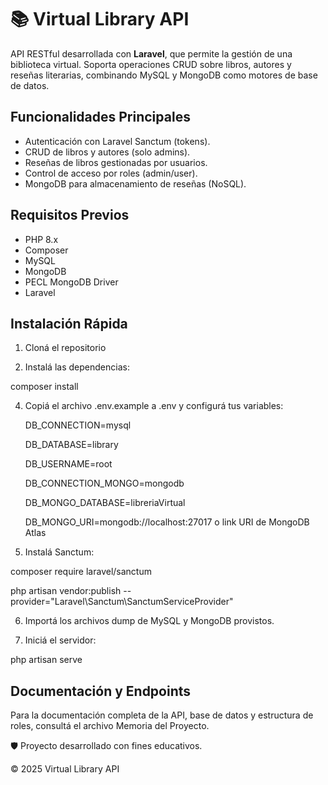 # 📚 Virtual Library API

API RESTful desarrollada con **Laravel**, que permite la gestión de una biblioteca virtual. Soporta operaciones CRUD sobre libros, autores y reseñas literarias, combinando MySQL y MongoDB como motores de base de datos.

## Funcionalidades Principales

- Autenticación con Laravel Sanctum (tokens).
- CRUD de libros y autores (solo admins).
- Reseñas de libros gestionadas por usuarios.
- Control de acceso por roles (admin/user).
- MongoDB para almacenamiento de reseñas (NoSQL).

## Requisitos Previos

- PHP 8.x  
- Composer  
- MySQL  
- MongoDB  
- PECL MongoDB Driver  
- Laravel  

##  Instalación Rápida

1. Cloná el repositorio 
   
2. Instalá las dependencias:

composer install

4. Copiá el archivo .env.example a .env y configurá tus variables:

    DB_CONNECTION=mysql
   
    DB_DATABASE=library
   
    DB_USERNAME=root
    
    DB_CONNECTION_MONGO=mongodb
   
    DB_MONGO_DATABASE=libreriaVirtual
   
    DB_MONGO_URI=mongodb://localhost:27017 o link URI de MongoDB Atlas

4. Instalá Sanctum:
   
composer require laravel/sanctum

php artisan vendor:publish --provider="Laravel\Sanctum\SanctumServiceProvider"

6. Importá los archivos dump de MySQL y MongoDB provistos.

7. Iniciá el servidor:
   
php artisan serve

## Documentación y Endpoints
Para la documentación completa de la API, base de datos y estructura de roles, consultá el archivo Memoria del Proyecto.

🛡️ Proyecto desarrollado con fines educativos.

© 2025 Virtual Library API
